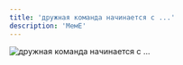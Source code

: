 ```yaml
---
title: 'дружная команда начинается с ...'
description: 'МемЕ'
---
```


![дружная команда начинается с ...](@assets/memes/hello_there.png)
